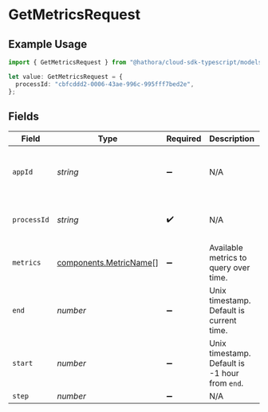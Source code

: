 # GetMetricsRequest

## Example Usage

```typescript
import { GetMetricsRequest } from "@hathora/cloud-sdk-typescript/models/operations";

let value: GetMetricsRequest = {
  processId: "cbfcddd2-0006-43ae-996c-995fff7bed2e",
};
```

## Fields

| Field                                                            | Type                                                             | Required                                                         | Description                                                      | Example                                                          |
| ---------------------------------------------------------------- | ---------------------------------------------------------------- | ---------------------------------------------------------------- | ---------------------------------------------------------------- | ---------------------------------------------------------------- |
| `appId`                                                          | *string*                                                         | :heavy_minus_sign:                                               | N/A                                                              | app-af469a92-5b45-4565-b3c4-b79878de67d2                         |
| `processId`                                                      | *string*                                                         | :heavy_check_mark:                                               | N/A                                                              | cbfcddd2-0006-43ae-996c-995fff7bed2e                             |
| `metrics`                                                        | [components.MetricName](../../models/components/metricname.md)[] | :heavy_minus_sign:                                               | Available metrics to query over time.                            |                                                                  |
| `end`                                                            | *number*                                                         | :heavy_minus_sign:                                               | Unix timestamp. Default is current time.                         |                                                                  |
| `start`                                                          | *number*                                                         | :heavy_minus_sign:                                               | Unix timestamp. Default is -1 hour from `end`.                   |                                                                  |
| `step`                                                           | *number*                                                         | :heavy_minus_sign:                                               | N/A                                                              |                                                                  |